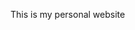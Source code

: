 This is my personal website



<!--The idea for the design of this site was borrowed from alcortazzo-->
